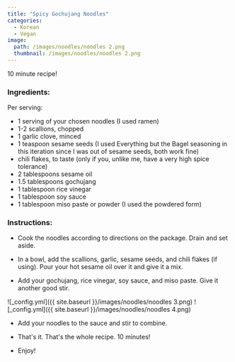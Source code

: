 ```yaml
---
title: "Spicy Gochujang Noodles"
categories:
  - Korean
  - Vegan
image:
  path: /images/noodles/noodles 2.png
  thumbnail: /images/noodles/noodles 2.png
---
```


10 minute recipe!

### Ingredients:

Per serving:

* 1 serving of your chosen noodles (I used ramen)
* 1-2 scallions, chopped
* 1 garlic clove, minced
* 1 teaspoon sesame seeds (I used Everything but the Bagel seasoning in this iteration since I was out of sesame seeds, both work fine)
* chili flakes, to taste (only if you, unlike me, have a very high spice tolerance)
* 2 tablespoons sesame oil
* 1.5 tablespoons gochujang
* 1 tablespoon rice vinegar
* 1 tablespoon soy sauce
* 1 tablespoon miso paste or powder (I used the powdered form)


### Instructions:

* Cook the noodles according to directions on the package. Drain and set aside.

* In a bowl, add the scallions, garlic, sesame seeds, and chili flakes (if using). Pour your hot sesame oil over it and give it a mix.

* Add your gochujang, rice vinegar, soy sauce, and miso paste. Give it another good stir.

![_config.yml]({{ site.baseurl }}/images/noodles/noodles 3.png)
![_config.yml]({{ site.baseurl }}/images/noodles/noodles 4.png)

* Add your noodles to the sauce and stir to combine. 

* That's it. That's the whole recipe. 10 minutes!

* Enjoy!
